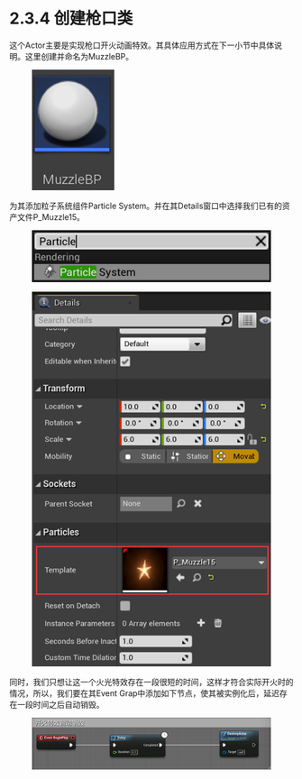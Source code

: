 # 2.3.4 创建枪口类

这个Actor主要是实现枪口开火动画特效。其具体应用方式在下一小节中具体说明。这里创建并命名为MuzzleBP。

<figure><img src="../../../.gitbook/assets/image (30).png" alt=""><figcaption></figcaption></figure>

为其添加粒子系统组件Particle System。并在其Details窗口中选择我们已有的资产文件P\_Muzzle15。

<figure><img src="../../../.gitbook/assets/image (9).png" alt=""><figcaption></figcaption></figure>

<figure><img src="../../../.gitbook/assets/image (225).png" alt=""><figcaption></figcaption></figure>

同时，我们只想让这一个火光特效存在一段很短的时间，这样才符合实际开火时的情况，所以，我们要在其Event Grap中添加如下节点，使其被实例化后，延迟存在一段时间之后自动销毁。

<figure><img src="../../../.gitbook/assets/image (25).png" alt=""><figcaption></figcaption></figure>
